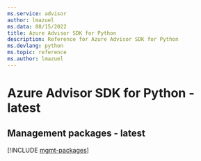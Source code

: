 ```yaml
---
ms.service: advisor
author: lmazuel
ms.data: 08/15/2022
title: Azure Advisor SDK for Python
description: Reference for Azure Advisor SDK for Python
ms.devlang: python
ms.topic: reference
ms.author: lmazuel
---
```

# Azure Advisor SDK for Python - latest

## Management packages - latest
[!INCLUDE [mgmt-packages](advisor-mgmt-index.md)]